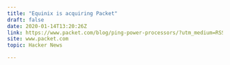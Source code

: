 ```yaml
---
title: "Equinix is acquiring Packet"
draft: false
date: 2020-01-14T13:20:26Z
link: https://www.packet.com/blog/ping-power-processors/?utm_medium=RSS&utm_source=hune
site: www.packet.com
topic: Hacker News  

---
```

